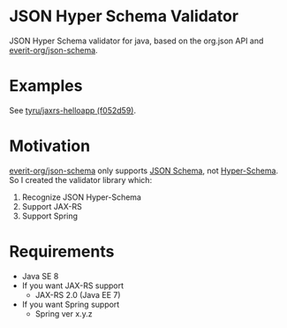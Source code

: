 # JSON Hyper Schema Validator

JSON Hyper Schema validator for java, based on the org.json API and [everit-org/json-schema](https://github.com/everit-org/json-schema).

# Examples

See [tyru/jaxrs-helloapp (f052d59)](https://github.com/tyru/jaxrs-helloapp/tree/f052d591c553e7284eade8a7a163d4b9b3d3237d).

# Motivation

[everit-org/json-schema](https://github.com/everit-org/json-schema) only supports [JSON Schema](http://json-schema.org/latest/json-schema-core.html), not [Hyper-Schema](http://json-schema.org/latest/json-schema-hypermedia.html).
So I created the validator library which:

1. Recognize JSON Hyper-Schema
1. Support JAX-RS
1. Support Spring

# Requirements

* Java SE 8
* If you want JAX-RS support
  * JAX-RS 2.0 (Java EE 7)
* If you want Spring support
  * Spring ver x.y.z
